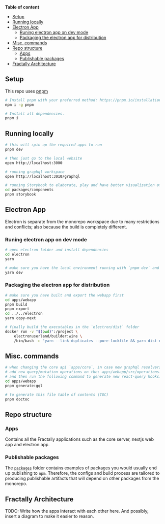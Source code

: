 <!-- START doctoc generated TOC please keep comment here to allow auto update -->
<!-- DON'T EDIT THIS SECTION, INSTEAD RE-RUN doctoc TO UPDATE -->

**Table of content**

-   [Setup](#setup)
-   [Running locally](#running-locally)
-   [Electron App](#electron-app)
    -   [Runing electron app on dev mode](#runing-electron-app-on-dev-mode)
    -   [Packaging the electron app for distribution](#packaging-the-electron-app-for-distribution)
-   [Misc. commands](#misc-commands)
-   [Repo structure](#repo-structure)
    -   [Apps](#apps)
    -   [Publishable packages](#publishable-packages)
-   [Fractally Architecture](#fractally-architecture)

<!-- END doctoc generated TOC please keep comment here to allow auto update -->

## Setup

This repo uses [pnpm](https://pnpm.io/)

```sh
# Install pnpm with your preferred method: https://pnpm.io/installation.
npm i -g pnpm

# Install all dependencies.
pnpm i
```

## Running locally

```sh
# this will spin up the required apps to run
pnpm dev

# then just go to the local website
open http://localhost:3000

# running graphql workspace
open http://localhost:3010/graphql

# running Storybook to elaborate, play and have better visualization of the UI components
cd packages/components
pnpm storybook
```

## Electron App

Electron is separate from the monorepo workspace due to many restrictions and conflicts; also because the build is completely different.

### Runing electron app on dev mode

```sh
# open electron folder and install dependencies
cd electron
yarn

# make sure you have the local environment running with `pnpm dev` and then:
yarn dev
```

### Packaging the electron app for distribution

```sh
# make sure you have built and export the webapp first
cd apps/webapp
pnpm build
pnpm export
cd ../../electron
yarn copy-next

# finally build the executables in the `electron/dist` folder
docker run -v "$(pwd)":/project \
    electronuserland/builder:wine \
    /bin/bash -c "yarn --link-duplicates --pure-lockfile && yarn dist-electron --win --linux"
```

## Misc. commands

```sh
# when changing the core api `apps/core`, in case new graphql resolvers are added or updated
# add new query/mutation operations on the: apps/webapp/src/operations.graphql
# and then run the following command to generate new react-query hooks:
cd apps/webapp
pnpm generate:gql

# to generate this file table of contents (TOC)
pnpm doctoc
```

## Repo structure

### Apps

Contains all the Fractally applications such as the core server, nextjs web app and electron app.

### Publishable packages

The [`packages`](packages) folder contains examples of packages you would usually end up publishing to `npm`. Therefore, the configs and build process are tailored to producing publishable artifacts that will depend on other packages from the monorepo.

## Fractally Architecture

TODO: Write how the apps interact with each other here. And possibly, insert a diagram to make it easier to reason.
